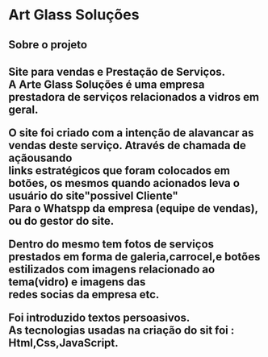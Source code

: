 <h1>Art Glass Soluções</h1>
<h2>Sobre o projeto<h2>
<p>Site para vendas e Prestação de Serviços.<br>
A Arte Glass Soluções é uma empresa  prestadora de serviços relacionados a vidros em geral.</p>
<p>O site foi criado com a intenção de  alavancar as vendas deste serviço. Através de chamada de açãousando<br>
links estratégicos que foram colocados em botões, os mesmos quando acionados leva o usuário do site"possivel Cliente"<br>
Para o Whatspp da empresa (equipe de vendas), ou do gestor do site.</p>
<p>Dentro do mesmo tem fotos de serviços prestados em forma de galeria,carrocel,e botões estilizados com imagens relacionado ao tema(vidro) e imagens das<br>
redes socias da empresa etc.</p>
<p>Foi introduzido textos persoasivos.<br>
As tecnologias usadas na criação do sit foi :<br>
Html,Css,JavaScript.</p>


